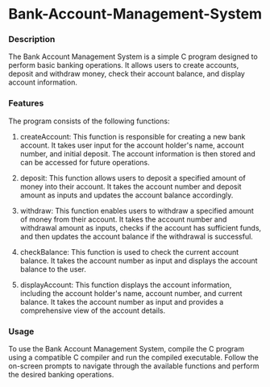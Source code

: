 # Bank-Account-Management-System
### Description

The Bank Account Management System is a simple C program designed to perform basic banking operations. It allows users to create accounts, deposit and withdraw money, 
check their account balance, and display account information.

### Features

The program consists of the following functions:
1. createAccount: This function is responsible for creating a new bank account. It takes user input for the account holder's name, account number, and initial deposit. 
The account information is then stored and can be accessed for future operations.

2. deposit: This function allows users to deposit a specified amount of money into their account. It takes the account number and deposit amount as inputs and updates 
the account balance accordingly.

3. withdraw: This function enables users to withdraw a specified amount of money from their account. It takes the account number and withdrawal amount as inputs, checks 
if the account has sufficient funds, and then updates the account balance if the withdrawal is successful.

4. checkBalance: This function is used to check the current account balance. It takes the account number as input and displays the account balance to the user.

5. displayAccount: This function displays the account information, including the account holder's name, account number, and current balance. It takes the account number 
as input and provides a comprehensive view of the account details.

### Usage
To use the Bank Account Management System, compile the C program using a compatible C compiler and run the compiled executable. Follow the on-screen prompts to navigate 
through the available functions and perform the desired banking operations.
